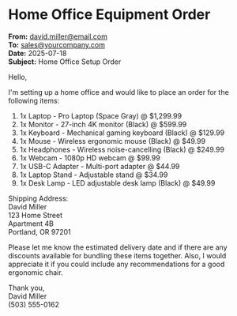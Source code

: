 # Home Office Equipment Order

**From:** david.miller@email.com  
**To:** sales@yourcompany.com  
**Date:** 2025-07-18  
**Subject:** Home Office Setup Order

Hello,

I'm setting up a home office and would like to place an order for the following items:

1. 1x Laptop - Pro Laptop (Space Gray) @ $1,299.99
2. 1x Monitor - 27-inch 4K monitor (Black) @ $599.99
3. 1x Keyboard - Mechanical gaming keyboard (Black) @ $129.99
4. 1x Mouse - Wireless ergonomic mouse (Black) @ $49.99
5. 1x Headphones - Wireless noise-cancelling (Black) @ $249.99
6. 1x Webcam - 1080p HD webcam @ $99.99
7. 1x USB-C Adapter - Multi-port adapter @ $44.99
8. 1x Laptop Stand - Adjustable stand @ $34.99
9. 1x Desk Lamp - LED adjustable desk lamp (Black) @ $49.99

Shipping Address:  
David Miller  
123 Home Street  
Apartment 4B  
Portland, OR 97201

Please let me know the estimated delivery date and if there are any discounts available for bundling these items together. Also, I would appreciate it if you could include any recommendations for a good ergonomic chair.

Thank you,  
David Miller  
(503) 555-0162
